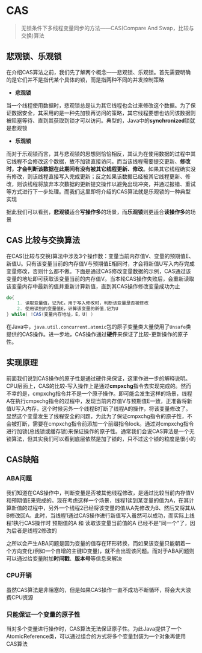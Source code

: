 # CAS

> 无锁条件下多线程变量同步的方法——CAS(Compare And Swap，比较与交换)算法

## **悲观锁、乐观锁**

在介绍CAS算法之前，我们先了解两个概念——悲观锁、乐观锁。首先需要明确的是它们并不是指代某个具体的锁，而是指两种不同的并发控制策略

- **悲观锁**

当一个线程使用数据时，悲观锁总是认为其它线程也会过来修改这个数据。为了保证数据安全，其采用的是一种先加锁再访问的策略，其它线程要想也访问该数据则被阻塞等待、直到其获取到锁才可以访问。典型的，Java中的**synchronized**锁就是悲观锁

- **乐观锁**

而对于乐观锁而言，其与悲观锁的思想则恰恰相反，其认为在使用数据的过程中其它线程不会修改这个数据，故不加锁直接访问。而当该线程需要提交更新、**修改时，才会判断该数据在此期间有没有被其它线程更新、修改**。如果其它线程确实没有修改，则该线程直接写入完成更新；反之如果该数据已经被其它线程更新、修改，则该线程将放弃本次数据的更新提交操作以避免出现冲突，并通过报错、重试等方式进行下一步处理。而我们这里即将介绍的CAS算法就是乐观锁的一种典型实现

据此我们可以看到，**悲观锁**适合**写操作多**的场景，而**乐观锁**则更适合**读操作多**的场景

## **CAS 比较与交换算法**

在CAS(比较与交换)算法中涉及3个操作数：变量当前内存值V、变量的预期值E、新值U。只有该变量当前的内存值V与预期值E相同时，才会将新值U写入内存完成变量修改，否则什么都不做。下面是通过CAS修改变量数据的示例，CAS通过该变量的地址即可获取该变量当前的内存值V。当本轮CAS操作失败后，会重新读取该变量内存中最新的值并重新计算新值，直到其CAS操作修改变量成功为止

```java
do{
    1. 读取变量值，记为E。用于写入修改时，判断该变量是否被修改
    2. 使用读到的变量值E，计算该变量的新值,记为U
} while( !CAS(变量内存地址，E，U) )
```

在Java中，`java.util.concurrent.atomic`包的原子变量类大量使用了`Unsafe`类提供的CAS操作。进一步地，CAS操作通过**硬件**来保证了比较-更新操作的原子性。

## **实现原理**

前面我们说到CAS操作的原子性是通过硬件来保证，这里作进一步的解释说明。CPU层面上，CAS的比较-写入操作上是通过**cmpxchg**指令去实现完成的。然而不幸的是，cmpxchg指令并不是一个原子操作。即可能会发生这样的场景，线程A在执行cmpxchg指令的过程中，发现当前内存值V与预期值E一致，正准备将新值U写入内存，这个时候另外一个线程B打断了线程A的操作，将该变量修改了。显然这个变量发生了线程安全的问题，为此为了保证cmpxchg指令的原子性，不会被打断，需要在cmpxchg指令前添加一个前缀指令lock。通过对cmpxchg指令进行加锁(总线锁或缓存锁)来保证操作的原子性。通常我们会说CAS算法是一个无锁算法，但其实我们可以看到底层依然是加了锁的，只不过这个锁的粒度是很小的

## **CAS缺陷**

### **ABA问题**

我们知道在CAS操作中，判断变量是否被其他线程修改，是通过比较当前内存值V和预期值E来完成的。现在考虑这样一个场景，线程1读到某变量的值为A，在其计算新值的过程中，另外一个线程2已经将该变量的值从A先修改为B、然后又将其从B修改回A。此时，当线程1通过CAS操作进行新值写入虽然可以成功，而实际上线程1执行CAS操作时 预期值的A 和 读取该变量当前值的A 已经不是"同一个"了，因为后者是线程2修改的

之所以会产生ABA问题是因为变量的值存在环形转换，而如果该变量只能朝着一个方向变化(例如一个自增的主键ID变量)，就不会出现该问题。而对于ABA问题则可以通过给变量附加**时间戳**、**版本号**等信息来解决

### **CPU开销**

虽然CAS算法是非阻塞的，但是如果CAS操作一直不成功不断循环，将会大大浪费CPU资源

### **只能保证一个变量的原子性**

当对多个变量进行操作时，CAS算法无法保证原子性。为此Java提供了一个AtomicReference类，可以通过组合的方式将多个变量封装为一个对象再使用CAS算法